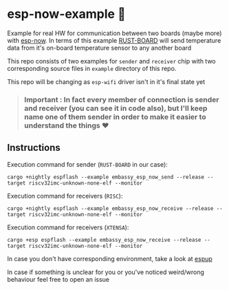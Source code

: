 # esp-now-example :crab:
Example for real HW for communication between two boards (maybe more) with [esp-now](https://www.espressif.com/en/products/software/esp-now/overview). In terms of this example [RUST-BOARD](https://github.com/esp-rs/esp-rust-board) will send temperature data from it's on-board temperature sensor to any another board

This repo consists of two examples for `sender` and `receiver` chip with two corresponding source files in `example` directory of this repo.

This repo will be changing as `esp-wifi` driver isn't in it's final state yet

>### **Important** : In fact every member of connection is sender and receiver (you can see it in code also), but I'll keep name one of them sender in order to make it easier to understand the things :heart:

## Instructions

Execution command for sender (`RUST-BOARD` in our case):
```
cargo +nightly espflash --example embassy_esp_now_send --release --target riscv32imc-unknown-none-elf --monitor
```

Execution command for receivers (`RISC`):
```
cargo +nightly espflash --example embassy_esp_now_receive --release --target riscv32imc-unknown-none-elf --monitor
```

Execution command for receivers (`XTENSA`):
```
cargo +esp espflash --example embassy_esp_now_receive --release --target riscv32imc-unknown-none-elf --monitor
```

In case you don't have corresponding environment, take a look at [espup](https://github.com/esp-rs/espup)


In case if something is unclear for you or you've noticed weird/wrong behaviour feel free to open an issue
